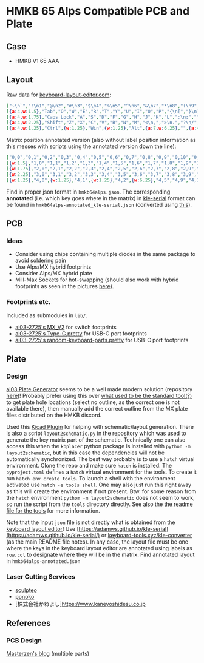 # HMKB 65 Alps Compatible PCB and Plate
## Case
* HMKB V1 65 AAA

## Layout
Raw data for [keyboard-layout-editor.com](http://www.keyboard-layout-editor.com):
```json
["~\n`","!\n1","@\n2","#\n3","$\n4","%\n5","^\n6","&\n7","*\n8","(\n9",")\n0","_\n-","+\n=",{w:2},"Backspace",{a:7},""],
[{a:4,w:1.5},"Tab","Q","W","E","R","T","Y","U","I","O","P","{\n[","}\n]",{w:1.5},"|\n\\",{a:7},""],
[{a:4,w:1.75},"Caps Lock","A","S","D","F","G","H","J","K","L",":\n;","\"\n'",{w:2.25},"Enter",{a:7},""],
[{a:4,w:2.25},"Shift","Z","X","C","V","B","N","M","<\n,",">\n.","?\n/",{w:1.75},"Shift",{a:7},"",""],
[{a:4,w:1.25},"Ctrl",{w:1.25},"Win",{w:1.25},"Alt",{a:7,w:6.25},"",{a:4},"Alt","Fn","Ctrl",{a:7},"","",""] 
```
Matrix position annotated version (also without label position information as this messes with scripts using the annotated version down the line):
```json
["0,0","0,1","0,2","0,3","0,4","0,5","0,6","0,7","0,8","0,9","0,10","0,11","0,12",{w:2},"0,13","0,14"],
[{w:1.5},"1,0","1,1","1,2","1,3","1,4","1,5","1,6","1,7","1,8","1,9","1,10","1,11","1,12",{w:1.5},"1,13","1,14"],
[{w:1.75},"2,0","2,1","2,2","2,3","2,4","2,5","2,6","2,7","2,8","2,9","2,10","2,11",{w:2.25},"2,13","2,14"],
[{w:2.25},"3,0","3,1","3,2","3,3","3,4","3,5","3,6","3,7","3,8","3,9","3,10",{w:1.75},"3,12","3,13","3,14"],
[{w:1.25},"4,0",{w:1.25},"4,1",{w:1.25},"4,2",{w:6.25},"4,5","4,9","4,10","4,11","4,12","4,13","4,14"]
```

Find in proper json format in `hmkb64alps.json`.
The corresponding **annotated** (i.e. which key goes where in the matrix) in
[kle-serial](https://github.com/ijprest/kle-serial) format can be found in
`hmkb64alps-annotated_kle-serial.json` (converted using
[this](https://adamws.github.io/kle-serial/)).

## PCB
### Ideas
* Consider using chips containing multiple diodes in the same package to avoid soldering pain
* Use Alps/MX hybrid footprints
* Consider Alps/MX hybrid plate
* Mill-Max Sockets for hot-swapping (should also work with hybrid footprints as seen in the pictures [here](https://blog.keeb.io/how-to-make-your-keyboard-hotswappable-with-mill-max-sockets/)).

### Footprints etc.
Included as submodules in `lib/`. 
* [ai03-2725's MX_V2](https://github.com/ai03-2725/MX_V2) for switch footprints
* [ai03-2725's Type-C.pretty](https://github.com/ai03-2725/Type-C.pretty) for USB-C port footprints
* [ai03-2725's random-keyboard-parts.pretty](https://github.com/ai03-2725/random-keyboard-parts.pretty) for USB-C port footprints

## Plate
### Design
[ai03 Plate Generator](https://kbplate.ai03.com/) seems to be a well made modern solution (repository [here](https://github.com/ai03-2725/yet-another-keyboard-builder))!
Probably prefer using this over [what used to be the standard tool(?)](http://builder.swillkb.com/) to get plate hole locations
(select no outline, as the correct one is not available there), then manually
add the correct outline from the MX plate files distributed on the HMKB
discord.

Used this [Kicad Plugin](https://github.com/adamws/kicad-kbplacer) for helping
with schematic/layout generation.
There is also a script `layout2schematic.py` in the repository which was used
to generate the key matrix part of the schematic.
Technically one can also access this when the `kbplacer` python package is
installed with `python -m layout2schematic`, but in this case the dependencies
will not be automatically synchronized. The best way probably is to use a
`hatch` virtual environment. Clone the repo and make sure `hatch` is installed.
The `pyproject.toml` defines a `hatch` virtual environment for the tools. To
create it run `hatch env create tools`. To launch a shell with the environment
activated use `hatch -e tools shell`. One may also just run this right away as
this will create the environment if not present.
Btw. for some reason from the `hatch` environment `pythom -m layout2schematic`
does not seem to work, so run the script from the `tools` directory directly.
See also the [the readme file for the tools](https://github.com/adamws/kicad-kbplacer/blob/master/tools/README.md) for more information.

Note that the input `json` file is not directly what is obtained from the [keyboard layout editor](http://www.keyboard-layout-editor.com)!
Use [https://adamws.github.io/kle-serial](https://adamws.github.io/kle-serial/)
or [keyboard-tools.xyz/kle-converter](http://keyboard-tools.xyz/kle-converter)
(as the main README file notes).
In any case, the layout file must be one where the keys in the keyboard layout
editor are annotated using labels as `row,col` to designate where they will be
in the matrix.
Find annotated layout in `hmkb64alps-annotated.json`

### Laser Cutting Services
* [sculpteo](https://www.sculpteo.com/)
* [ponoko](https://www.ponoko.com/)
* [株式会社かねよし]https://www.kaneyoshidesu.co.jp

## References
### PCB Design
[Masterzen's blog](https://www.masterzen.fr/2020/05/03/designing-a-keyboard-part-1/) (multiple parts)
